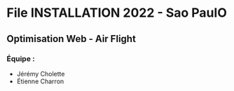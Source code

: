 # File INSTALLATION 2022 - Sao PaulO
## Optimisation Web - Air Flight
### Équipe : 
- Jérémy Cholette
- Étienne Charron
